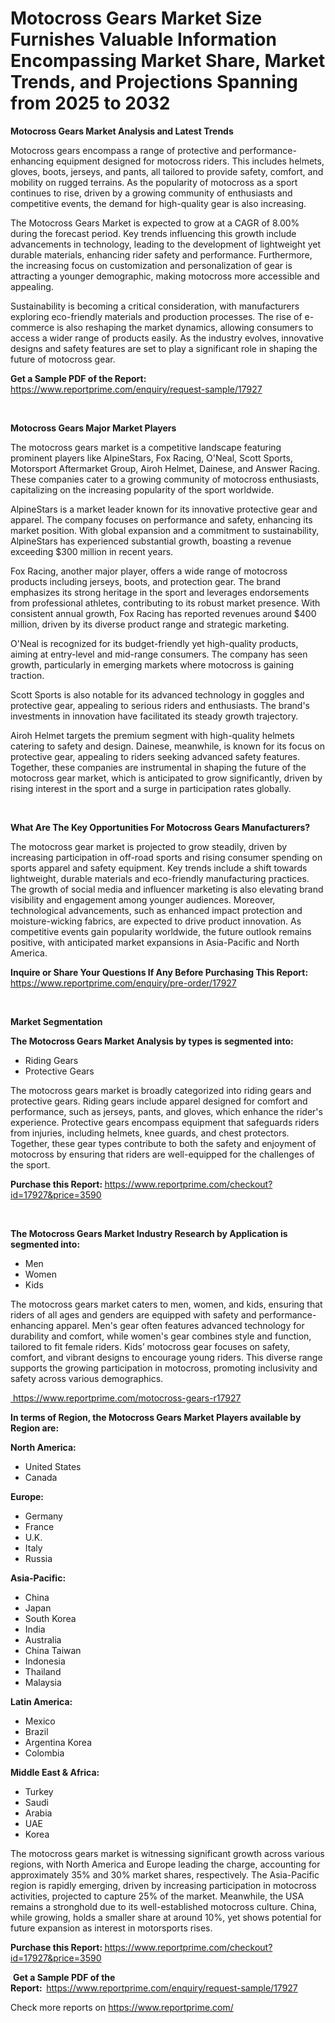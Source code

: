 <p><h1>Motocross Gears Market Size Furnishes Valuable Information Encompassing Market Share, Market Trends, and Projections Spanning from 2025 to 2032</h1></p><p><strong>Motocross Gears Market Analysis and Latest Trends</strong></p>
<p><p>Motocross gears encompass a range of protective and performance-enhancing equipment designed for motocross riders. This includes helmets, gloves, boots, jerseys, and pants, all tailored to provide safety, comfort, and mobility on rugged terrains. As the popularity of motocross as a sport continues to rise, driven by a growing community of enthusiasts and competitive events, the demand for high-quality gear is also increasing.</p><p>The Motocross Gears Market is expected to grow at a CAGR of 8.00% during the forecast period. Key trends influencing this growth include advancements in technology, leading to the development of lightweight yet durable materials, enhancing rider safety and performance. Furthermore, the increasing focus on customization and personalization of gear is attracting a younger demographic, making motocross more accessible and appealing. </p><p>Sustainability is becoming a critical consideration, with manufacturers exploring eco-friendly materials and production processes. The rise of e-commerce is also reshaping the market dynamics, allowing consumers to access a wider range of products easily. As the industry evolves, innovative designs and safety features are set to play a significant role in shaping the future of motocross gear.</p></p>
<p><strong>Get a Sample PDF of the Report:&nbsp;</strong> <a href="https://www.reportprime.com/enquiry/request-sample/17927?utm_campaign=2657&utm_medium=2&utm_source=Github&utm_content=ia&utm_term=18032025&utm_id=motocross-gears">https://www.reportprime.com/enquiry/request-sample/17927</a></p>
<p>&nbsp;</p>
<p><strong>Motocross Gears Major Market Players</strong></p>
<p><p>The motocross gears market is a competitive landscape featuring prominent players like AlpineStars, Fox Racing, O'Neal, Scott Sports, Motorsport Aftermarket Group, Airoh Helmet, Dainese, and Answer Racing. These companies cater to a growing community of motocross enthusiasts, capitalizing on the increasing popularity of the sport worldwide.</p><p>AlpineStars is a market leader known for its innovative protective gear and apparel. The company focuses on performance and safety, enhancing its market position. With global expansion and a commitment to sustainability, AlpineStars has experienced substantial growth, boasting a revenue exceeding $300 million in recent years.</p><p>Fox Racing, another major player, offers a wide range of motocross products including jerseys, boots, and protection gear. The brand emphasizes its strong heritage in the sport and leverages endorsements from professional athletes, contributing to its robust market presence. With consistent annual growth, Fox Racing has reported revenues around $400 million, driven by its diverse product range and strategic marketing.</p><p>O'Neal is recognized for its budget-friendly yet high-quality products, aiming at entry-level and mid-range consumers. The company has seen growth, particularly in emerging markets where motocross is gaining traction. </p><p>Scott Sports is also notable for its advanced technology in goggles and protective gear, appealing to serious riders and enthusiasts. The brand's investments in innovation have facilitated its steady growth trajectory.</p><p>Airoh Helmet targets the premium segment with high-quality helmets catering to safety and design. Dainese, meanwhile, is known for its focus on protective gear, appealing to riders seeking advanced safety features. Together, these companies are instrumental in shaping the future of the motocross gear market, which is anticipated to grow significantly, driven by rising interest in the sport and a surge in participation rates globally.</p></p>
<p>&nbsp;</p>
<p><strong>What Are The Key Opportunities For Motocross Gears Manufacturers?</strong></p>
<p><p>The motocross gear market is projected to grow steadily, driven by increasing participation in off-road sports and rising consumer spending on sports apparel and safety equipment. Key trends include a shift towards lightweight, durable materials and eco-friendly manufacturing practices. The growth of social media and influencer marketing is also elevating brand visibility and engagement among younger audiences. Moreover, technological advancements, such as enhanced impact protection and moisture-wicking fabrics, are expected to drive product innovation. As competitive events gain popularity worldwide, the future outlook remains positive, with anticipated market expansions in Asia-Pacific and North America.</p></p>
<p><strong>Inquire or Share Your Questions If Any Before Purchasing This Report:</strong> <a href="https://www.reportprime.com/enquiry/pre-order/17927?utm_campaign=2657&utm_medium=2&utm_source=Github&utm_content=ia&utm_term=18032025&utm_id=motocross-gears">https://www.reportprime.com/enquiry/pre-order/17927</a></p>
<p>&nbsp;</p>
<p><strong>Market Segmentation</strong></p>
<p><strong>The Motocross Gears Market Analysis by types is segmented into:</strong></p>
<p><ul><li>Riding Gears</li><li>Protective Gears</li></ul></p>
<p><p>The motocross gears market is broadly categorized into riding gears and protective gears. Riding gears include apparel designed for comfort and performance, such as jerseys, pants, and gloves, which enhance the rider's experience. Protective gears encompass equipment that safeguards riders from injuries, including helmets, knee guards, and chest protectors. Together, these gear types contribute to both the safety and enjoyment of motocross by ensuring that riders are well-equipped for the challenges of the sport.</p></p>
<p><strong>Purchase this Report:&nbsp;</strong><a href="https://www.reportprime.com/checkout?id=17927&price=3590&utm_campaign=2657&utm_medium=2&utm_source=Github&utm_content=ia&utm_term=18032025&utm_id=motocross-gears">https://www.reportprime.com/checkout?id=17927&price=3590</a></p>
<p>&nbsp;</p>
<p><strong>The Motocross Gears Market Industry Research by Application is segmented into:</strong></p>
<p><ul><li>Men</li><li>Women</li><li>Kids</li></ul></p>
<p><p>The motocross gears market caters to men, women, and kids, ensuring that riders of all ages and genders are equipped with safety and performance-enhancing apparel. Men's gear often features advanced technology for durability and comfort, while women's gear combines style and function, tailored to fit female riders. Kids’ motocross gear focuses on safety, comfort, and vibrant designs to encourage young riders. This diverse range supports the growing participation in motocross, promoting inclusivity and safety across various demographics.</p></p>
<p><a href="https://www.reportprime.com/motocross-gears-r17927?utm_campaign=2657&utm_medium=2&utm_source=Github&utm_content=ia&utm_term=18032025&utm_id=motocross-gears">&nbsp;https://www.reportprime.com/motocross-gears-r17927</a></p>
<p><strong>In terms of Region, the Motocross Gears Market Players available by Region are:</strong></p>
<p>
    <p> <strong> North America: </strong>
        <ul>
            <li>United States</li>
            <li>Canada</li>
        </ul>
        </p> 
    <p> <strong> Europe: </strong>
        <ul>
            <li>Germany</li>
            <li>France</li>
            <li>U.K.</li>
            <li>Italy</li>
            <li>Russia</li>
        </ul>
        </p> 
    <p> <strong> Asia-Pacific: </strong>
        <ul>
            <li>China</li>
            <li>Japan</li>
            <li>South Korea</li>
            <li>India</li>
            <li>Australia</li>
            <li>China Taiwan</li>
            <li>Indonesia</li>
            <li>Thailand</li>
            <li>Malaysia</li>
        </ul>
        </p> 
    <p> <strong> Latin America: </strong>
        <ul>
            <li>Mexico</li>
            <li>Brazil</li>
            <li>Argentina Korea</li>
            <li>Colombia</li>
        </ul>
        </p> 
    <p> <strong> Middle East & Africa: </strong>
        <ul>
            <li>Turkey</li>
            <li>Saudi</li>
            <li>Arabia</li>
            <li>UAE</li>
            <li>Korea</li>
        </ul>
    </p>
    </p>
<p><p>The motocross gears market is witnessing significant growth across various regions, with North America and Europe leading the charge, accounting for approximately 35% and 30% market shares, respectively. The Asia-Pacific region is rapidly emerging, driven by increasing participation in motocross activities, projected to capture 25% of the market. Meanwhile, the USA remains a stronghold due to its well-established motocross culture. China, while growing, holds a smaller share at around 10%, yet shows potential for future expansion as interest in motorsports rises.</p></p>
<p><strong>Purchase this Report: </strong><a href="https://www.reportprime.com/checkout?id=17927&price=3590&utm_campaign=2657&utm_medium=2&utm_source=Github&utm_content=ia&utm_term=18032025&utm_id=motocross-gears">https://www.reportprime.com/checkout?id=17927&price=3590</a></p>
<p>&nbsp;<strong>Get a Sample PDF of the Report:&nbsp;&nbsp;</strong><a href="https://www.reportprime.com/enquiry/request-sample/17927?utm_campaign=2657&utm_medium=2&utm_source=Github&utm_content=ia&utm_term=18032025&utm_id=motocross-gears">https://www.reportprime.com/enquiry/request-sample/17927</a></p>
<p><strong></strong></p>
<p>Check more reports on <a href="https://www.reportprime.com/?utm_campaign=2657&utm_medium=2&utm_source=Github&utm_content=ia&utm_term=18032025&utm_id=motocross-gears">https://www.reportprime.com/</a></p>